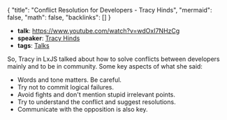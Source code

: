 {
	"title": "Conflict Resolution for Developers - Tracy Hinds",
	"mermaid": false,
	"math": false,
	"backlinks": []
}

- **talk**: https://www.youtube.com/watch?v=wdOxI7NHzCg
- **speaker**: [Tracy Hinds](/tracy-hinds/)
- **tags**: [Talks](/talks/)

So, Tracy in LxJS talked about how to solve conflicts between developers mainly and to be in community. Some key aspects of what she said:

- Words and tone matters. Be careful.
- Try not to commit logical failures.
- Avoid fights and don't mention stupid irrelevant points.
- Try to understand the conflict and suggest resolutions.
- Communicate with the opposition is also key.

